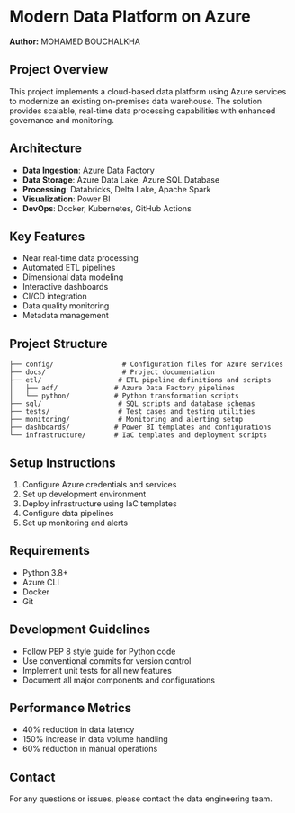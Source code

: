 # Modern Data Platform on Azure

**Author:** MOHAMED BOUCHALKHA

## Project Overview
This project implements a cloud-based data platform using Azure services to modernize an existing on-premises data warehouse. The solution provides scalable, real-time data processing capabilities with enhanced governance and monitoring.

## Architecture
- **Data Ingestion**: Azure Data Factory
- **Data Storage**: Azure Data Lake, Azure SQL Database
- **Processing**: Databricks, Delta Lake, Apache Spark
- **Visualization**: Power BI
- **DevOps**: Docker, Kubernetes, GitHub Actions

## Key Features
- Near real-time data processing
- Automated ETL pipelines
- Dimensional data modeling
- Interactive dashboards
- CI/CD integration
- Data quality monitoring
- Metadata management

## Project Structure
```
├── config/                 # Configuration files for Azure services
├── docs/                   # Project documentation
├── etl/                   # ETL pipeline definitions and scripts
│   ├── adf/              # Azure Data Factory pipelines
│   └── python/           # Python transformation scripts
├── sql/                   # SQL scripts and database schemas
├── tests/                 # Test cases and testing utilities
├── monitoring/            # Monitoring and alerting setup
├── dashboards/           # Power BI templates and configurations
└── infrastructure/       # IaC templates and deployment scripts
```

## Setup Instructions
1. Configure Azure credentials and services
2. Set up development environment
3. Deploy infrastructure using IaC templates
4. Configure data pipelines
5. Set up monitoring and alerts

## Requirements
- Python 3.8+
- Azure CLI
- Docker
- Git

## Development Guidelines
- Follow PEP 8 style guide for Python code
- Use conventional commits for version control
- Implement unit tests for all new features
- Document all major components and configurations

## Performance Metrics
- 40% reduction in data latency
- 150% increase in data volume handling
- 60% reduction in manual operations

## Contact
For any questions or issues, please contact the data engineering team.
